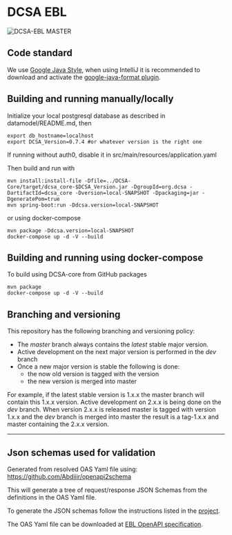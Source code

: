 # DCSA EBL

![DCSA-EBL MASTER](https://github.com/dcsaorg/DCSA-EBL/actions/workflows/master.yml/badge.svg?branch=master)

Code standard
-------------------------------------
We use [Google Java Style](https://google.github.io/styleguide/javaguide.html), when using
IntelliJ it is recommended to download and activate the
[google-java-format plugin](https://github.com/google/google-java-format).


Building and running manually/locally
-------------------------------------

Initialize your local postgresql database as described in datamodel/README.md, then
```
export db_hostname=localhost
export DCSA_Version=0.7.4 #or whatever version is the right one
```
If running without auth0, disable it in src/main/resources/application.yaml

Then build and run with
```
mvn install:install-file -Dfile=../DCSA-Core/target/dcsa_core-$DCSA_Version.jar -DgroupId=org.dcsa -DartifactId=dcsa_core -Dversion=local-SNAPSHOT -Dpackaging=jar -DgeneratePom=true
mvn spring-boot:run -Ddcsa.version=local-SNAPSHOT
```
or using docker-compose
```
mvn package -Ddcsa.version=local-SNAPSHOT
docker-compose up -d -V --build
```

Building and running using docker-compose
-----------------------------------------
To build using DCSA-core from GitHub packages
```
mvn package
docker-compose up -d -V --build
```

Branching and versioning
------------------------
This repository has the following branching and versioning policy:
- The *master* branch always contains the *latest* stable major version.
- Active development on the next major version is performed in the *dev* branch
- Once a new major version is stable the following is done:
  - the now old version is tagged with the version
  - the new version is merged into master

For example, if the latest stable version is 1.x.x the master branch will contain this 1.x.x version. Active development on 2.x.x is being done
on the *dev* branch. When version 2.x.x is released master is tagged with version 1.x.x and the *dev* branch is merged into master
the result is a tag-1.x.x and master containing the 2.x.x version.

------------------------------------------------------------------------------------------------------------------------

## Json schemas used for validation

Generated from resolved OAS Yaml file using: https://github.com/Abdiiir/openapi2schema

This will generate a tree of request/response JSON Schemas from the definitions in the OAS Yaml file.

To generate the JSON schemas follow the instructions listed in the [project](https://github.com/Abdiiir/openapi2schema).

The OAS Yaml file can be downloaded at [EBL OpenAPI specification](https://app.swaggerhub.com/apis/dcsaorg/DCSA_EBL).

